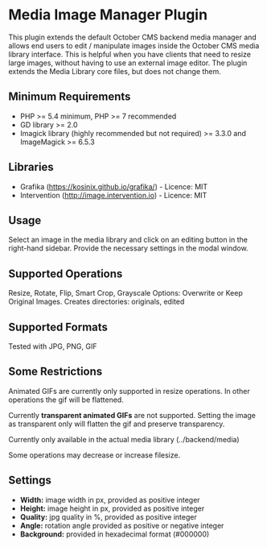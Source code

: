 # Media Image Manager Plugin

This plugin extends the default October CMS backend media manager and allows end users to edit / manipulate images inside the October CMS media library interface. This is helpful when you have clients that need to resize large images, without having to use an external image editor.  The plugin extends the Media Library core files, but does not change them.

## Minimum Requirements
- PHP >= 5.4 minimum, PHP >= 7 recommended
- GD library >= 2.0
- Imagick library (highly recommended but not required) >= 3.3.0 and ImageMagick >= 6.5.3

## Libraries
- Grafika (https://kosinix.github.io/grafika/) - Licence: MIT
- Intervention (http://image.intervention.io) - Licence: MIT

## Usage
Select an image in the media library and click on an editing button in the right-hand sidebar.  Provide the necessary settings in the modal window.

## Supported Operations
Resize, Rotate, Flip, Smart Crop, Grayscale
Options: Overwrite or Keep Original Images.  Creates directories: originals, edited

## Supported Formats
Tested with JPG, PNG, GIF

## Some Restrictions
Animated GIFs are currently only supported in resize operations.  In other operations the gif will be flattened.

Currently **transparent animated GIFs** are not supported.  Setting the image as transparent only will flatten the gif and preserve transparency.

Currently only available in the actual media library (../backend/media)

Some operations may decrease or increase filesize.

## Settings
- **Width:** image width in px, provided as positive integer
- **Height:** image height in px, provided as positive integer
- **Quality:** jpg quality in %, provided as positive integer
- **Angle:** rotation angle provided as positive or negative integer
- **Background:** provided in hexadecimal format (#000000)